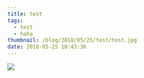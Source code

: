 ```yaml
---
title: test
tags:
  - test
  - haha
thumbnail: /blog/2018/05/25/test/test.jpg
date: 2018-05-25 10:43:36
---
```



![](test.jpg)